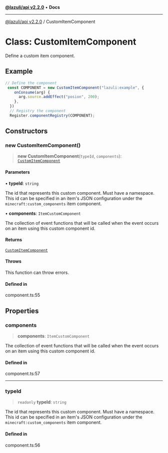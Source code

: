 [**@lazuli/api v2.2.0**](../README.md) • **Docs**

***

[@lazuli/api v2.2.0](../globals.md) / CustomItemComponent

# Class: CustomItemComponent

Define a custom item component.

## Example

```ts
// Define the component
 const COMPONENT = new CustomItemComponent("lazuli:example", {
    onConsume(arg) {
      arg.source.addEffect("posion", 200);
    },
  })
  // Registry the component
  Register.componentRegistry(COMPONENT);
```

## Constructors

### new CustomItemComponent()

> **new CustomItemComponent**(`typeId`, `components`): [`CustomItemComponent`](CustomItemComponent.md)

#### Parameters

• **typeId**: `string`

The id that represents this custom component. Must have a
namespace. This id can be specified in an item's JSON
configuration under the `minecraft:custom_components` item
component.

• **components**: `ItemCustomComponent`

The collection of event functions that will be called when
the event occurs on an item using this custom component id.

#### Returns

[`CustomItemComponent`](CustomItemComponent.md)

#### Throws

This function can throw errors.

#### Defined in

component.ts:55

## Properties

### components

> **components**: `ItemCustomComponent`

The collection of event functions that will be called when
the event occurs on an item using this custom component id.

#### Defined in

component.ts:57

***

### typeId

> `readonly` **typeId**: `string`

The id that represents this custom component. Must have a
namespace. This id can be specified in an item's JSON
configuration under the `minecraft:custom_components` item
component.

#### Defined in

component.ts:56
